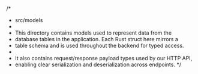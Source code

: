 /*
 * src/models
 *
 * This directory contains models used to represent data from the
 * database tables in the application. Each Rust struct here mirrors a
 * table schema and is used throughout the backend for typed access.
 *
 * It also contains request/response payload types used by our HTTP API,
 * enabling clear serialization and deserialization across endpoints.
 */
